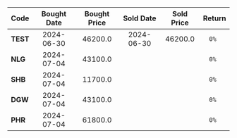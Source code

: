 
| Code  | Bought Date | Bought Price | Sold Date   | Sold Price   | Return  |
| ------|:-----------:|:------------:|:-----------:|:------------:|:-------:|
| **TEST**  | 2024-06-30  | 46200.0      | 2024-06-30  | 46200.0      | `0% `     |
| **NLG**  | 2024-07-04  | 43100.0      |   |       | `0% `     |
| **SHB**  | 2024-07-04  | 11700.0      |   |       | `0% `     |
| **DGW**  | 2024-07-04  | 43100.0      |   |       | `0% `     |
| **PHR**  | 2024-07-04  | 61800.0      |   |       | `0% `     |
